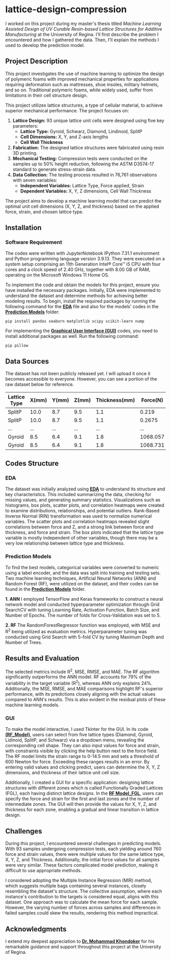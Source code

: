 # lattice-design-compression
I worked on this project during my master's thesis titled *Machine Learning Assisted Design of UV Curable Resin-based Lattice Structures for Additive Manufacturing* at the University of Regina. I'll first describe the problem I encountered and how I gathered the data. Then, I'll explain the methods I used to develop the prediction model.

## Project Description
This project investigates the use of machine learning to optimize the design of polymeric foams with improved mechanical properties for applications requiring deformation such as mattresses, shoe insoles, military helmets, and so on. Traditional polymeric foams, while widely used, suffer from limitations in their cell structure design.

This project utilizes lattice structures, a type of cellular material, to achieve superior mechanical performance. The project focuses on:

1. **Lattice Design:**  93 unique lattice unit cells were designed using five key parameters:
   - **Lattice Type:** Gyroid, Schwarz, Diamond, Lindinoid, SplitP
   - **Cell Dimensions:** X, Y, and Z-axis lengths
   - **Cell Wall Thickness**
2. **Fabrication:**  The designed lattice structures were fabricated using resin 3D printing.
3. **Mechanical Testing:**  Compression tests were conducted on the samples up to 50% height reduction, following the ASTM D3574-17 standard to generate stress-strain data.
4. **Data Collection:**  The testing process resulted in 76,761 observations with seven variables:
   - **Independent Variables:** Lattice Type, Force applied, Strain
   - **Dependent Variables:** X, Y, Z dimensions, Cell Wall Thickness

The project aims to develop a machine learning model that can predict the optimal unit cell dimensions (X, Y, Z, and thickness) based on the applied force, strain, and chosen lattice type.

## Installation
### Software Requirement
The codes were written with JupyterNotebook IPython 7.31.1 environment and Python programming language version 3.9.13. They were executed on a system setup comprising an 11th Generation Intel® Core™ i5 CPU with four cores and a clock speed of 2.40 GHz, together with 8.00 GB of RAM, operating on the Microsoft Windows 11 Home OS.

To implement the code and obtain the models for this project, ensure you have installed the necessary packages. Initially, EDA were implemented to understand the dataset and determine methods for achieving better modeling results. To begin, install the required packages by running the following command for the [**EDA**](https://github.com/javadho/lattice-design-compression/blob/main/Descriptive%20Statistics.ipynb) file and also for the models' codes in the [**Prediction Models**](https://github.com/javadho/lattice-design-compression/tree/614c1bdcd45b8edd737942777cf30cfd7b110f03/Prediction%20Models) folder:

`pip install pandas seaborn matplotlib scipy scikit-learn nump`

For implementing the [**Graphical User Interface (GUI)**](https://github.com/javadho/lattice-design-compression/tree/614c1bdcd45b8edd737942777cf30cfd7b110f03/GUI) codes, you need to install additional packages as well. Run the following command:

`pip pillow`

## Data Sources
The dataset has not been publicly released yet. I will upload it once it becomes accessible to everyone. However, you can see a portion of the raw dataset below for reference.

|Lattice Type |      X(mm)  |      Y(mm)  |  Z(mm)      |Thickness(mm)| Force(N)    | Strain(mm)  |
| ----------- | ----------- | ----------- | ----------- | ----------- | ----------- | ----------- |
| SplitP      | 10.0        |      8.7    |      9.5    |      1.1    |      0.219  |      0.0001 | 
| SplitP      | 10.0        |      8.7    |      9.5    |      1.1    |      0.2675 |      0.0023 | 
| ...         | ...         |      ...    |      ...    |      ...    |      ...    |      ...    | 
| Gyroid      | 8.5         |      6.4    |      9.1    |      1.8    |    1068.057 |     14.4929 | 
| Gyroid      | 8.5         |      6.4    |      9.1    |      1.8    |    1068.731 |     14.5004 | 

## Codes Structure

### EDA
The dataset was initially analyzed using [**EDA**](https://github.com/javadho/lattice-design-compression/blob/main/Descriptive%20Statistics.ipynb) to understand its structure and key characteristics. This included summarizing the data, checking for missing values, and generating summary statistics. Visualizations such as histograms, box plots, scatter plots, and correlation heatmaps were created to examine distributions, relationships, and potential outliers. Rank-Based Inverse Normal (RIN) transformation was used to normalize numerical variables. The scatter plots and correlation heatmaps revealed slight correlations between force and Z, and a strong link between force and thickness, and force and strain. The box plots indicated that the lattice type variable is mostly independent of other variables, though there may be a very low relationship between lattice type and thickness.

### Prediction Models

To find the best models, categorical variables were converted to numeric using a label encoder, and the data was split into training and testing sets. Two machine learning techniques, Artificial Neural Networks (ANN) and Random Forest (RF), were utilized on the dataset, and their codes can be found in the [**Prediction Models**](https://github.com/javadho/lattice-design-compression/tree/614c1bdcd45b8edd737942777cf30cfd7b110f03/Prediction%20Models) folder.

**1. ANN**
I employed TensorFlow and Keras frameworks to construct a neural network model and conducted hyperparameter optimization through Grid SearchCV with tuning Learning Rate, Activation Function, Batch Size, and Number of Epochs. The number of folds for Cross-Validation was set to 5.

**2. RF**
The RandomForestRegressor function was employed, with MSE and R<sup>2</sup> being utilized as evaluation metrics. Hyperparameter tuning was conducted using Grid Search with 5-fold CV by tuning Maximum Depth and Number of Trees.

## Results and Evaluation
The selected metrics include R<sup>2</sup>, MSE, RMSE, and MAE. The RF algorithm significantly outperforms the ANN model. RF accounts for 79% of the variability in the target variable (R<sup>2</sup>), whereas ANN only explains 24%. Additionally, the MSE, RMSE, and MAE comparisons highlight RF's superior performance, with its predictions closely aligning with the actual values compared to ANN's results. This is also evident in the residual plots of these machine learning models.

### GUI
To make the model interactive, I used Tkinter for the GUI. In its code [**(RF_Model)**](https://github.com/javadho/lattice-design-compression/blob/a064b0afedf13e4377ad4b9edc7ee44547fed1b4/GUI/GUI_RF%20Model.ipynb), users can select from five lattice types (Diamond, Gyroid, Lidinoid, SplitP, and Schwarz) via a dropdown menu, revealing the corresponding cell shape. They can also input values for force and strain, with constraints visible by clicking the help button next to the force field. The RF model limits the strain range to 0-14.5 mm and sets a threshold of 600 Newton for force. Exceeding these ranges results in an error. By entering valid values and clicking predict, users can determine the X, Y, Z dimensions, and thickness of their lattice unit cell size.

Additionally, I created a GUI for a specific application: designing lattice structures with different zones which is called Functionally Graded Lattices (FGL), each having distinct lattice designs. In the [**RF Model_FGL**](https://github.com/javadho/lattice-design-compression/blob/a064b0afedf13e4377ad4b9edc7ee44547fed1b4/GUI/GUI_RF%20Model_FGL.ipynb), users can specify the force and strain for the first and last zones and the number of intermediate zones. The GUI will then provide the values for X, Y, Z, and thickness for each zone, enabling a gradual and linear transition in lattice design.

## Challenges
During this project, I encountered several challenges in predicting models. With 93 samples undergoing compression tests, each yielding around 760 force and strain values, there were multiple values for the same lattice type, X, Y, Z, and Thickness. Additionally, the initial force values for all samples were very similar. These factors complicated model prediction, making it difficult to use appropriate methods.

I considered adopting the Multiple Instance Regression (MIR) method, which suggests multiple bags containing several instances, closely resembling the dataset's structure. The collective assumption, where each instance's contribution to the targets is considered equal, aligns with this dataset. One approach was to calculate the mean force for each sample. However, the varying number of forces across samples and differences in failed samples could skew the results, rendering this method impractical.

## Acknowledgments

I extend my deepest appreciation to [**Dr. Mohammad Khondoker**](https://www.linkedin.com/in/mahkhondoker?lipi=urn%3Ali%3Apage%3Ad_flagship3_profile_view_base_contact_details%3B4wZ2dApeSrKGZjZsPtEGOg%3D%3D) for his remarkable guidance and support throughout this project at the University of Regina.
